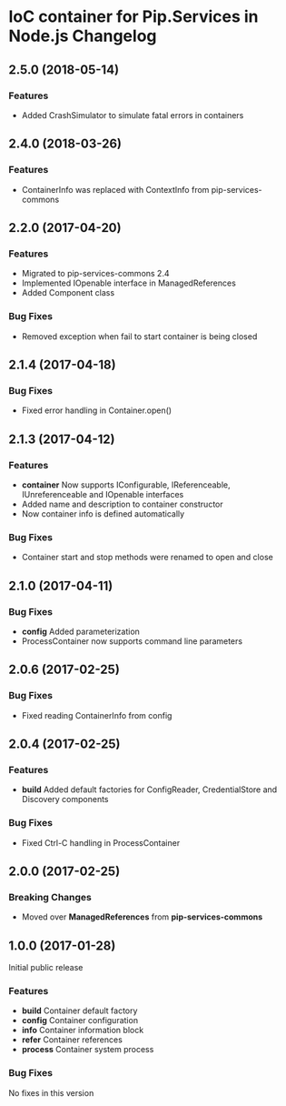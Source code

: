 # IoC container for Pip.Services in Node.js Changelog

## <a name="2.5.0"></a> 2.5.0 (2018-05-14)

### Features
* Added CrashSimulator to simulate fatal errors in containers

## <a name="2.4.0"></a> 2.4.0 (2018-03-26)

### Features
* ContainerInfo was replaced with ContextInfo from pip-services-commons

## <a name="2.2.0"></a> 2.2.0 (2017-04-20)

### Features
* Migrated to pip-services-commons 2.4
* Implemented IOpenable interface in ManagedReferences 
* Added Component class

### Bug Fixes
* Removed exception when fail to start container is being closed

## <a name="2.1.4"></a> 2.1.4 (2017-04-18)

### Bug Fixes
* Fixed error handling in Container.open()

## <a name="2.1.3"></a> 2.1.3 (2017-04-12)

### Features
* **container** Now supports IConfigurable, IReferenceable, IUnreferenceable and IOpenable interfaces
* Added name and description to container constructor
* Now container info is defined automatically

### Bug Fixes
* Container start and stop methods were renamed to open and close

## <a name="2.1.0"></a> 2.1.0 (2017-04-11)

### Bug Fixes
* **config** Added parameterization
* ProcessContainer now supports command line parameters

## <a name="2.0.6"></a> 2.0.6 (2017-02-25)

### Bug Fixes
* Fixed reading ContainerInfo from config

## <a name="2.0.4"></a> 2.0.4 (2017-02-25)

### Features
* **build** Added default factories for ConfigReader, CredentialStore and Discovery components

### Bug Fixes
* Fixed Ctrl-C handling in ProcessContainer

## <a name="2.0.0"></a> 2.0.0 (2017-02-25)

### Breaking Changes
* Moved over **ManagedReferences** from **pip-services-commons**

## <a name="1.0.0"></a> 1.0.0 (2017-01-28)

Initial public release

### Features
* **build** Container default factory
* **config** Container configuration
* **info** Container information block
* **refer** Container references
* **process** Container system process

### Bug Fixes
No fixes in this version

